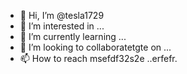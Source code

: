 - 👋 Hi, I’m @tesla1729
- 👀 I’m interested in ...
- 🌱 I’m currently learning ...
- 💞️ I’m looking to collaboratetgte on ...
- 📫 How to reach msefdf32s2e ..erfefr.

<!---
tesla1729/tesla1729 is a ✨ special ✨ repository because its `README.md` (this file) appears on your GitHub profile.
You can click the Preview link to take a look at your changes.
--->

